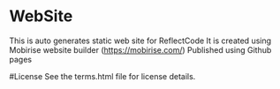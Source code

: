 # WebSite
This is auto generates static web site for ReflectCode 
It is created using Mobirise website builder (https://mobirise.com/)
Published using Github pages

#License
See the terms.html file for license details.
